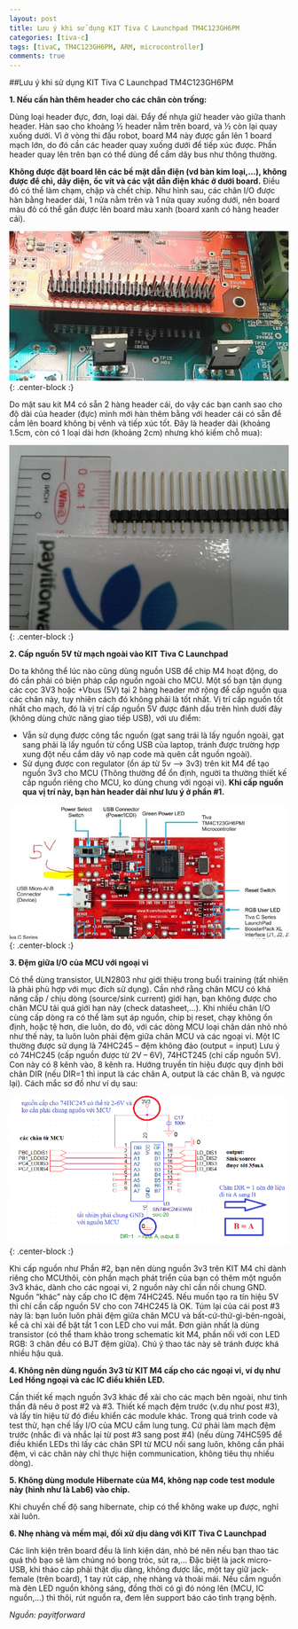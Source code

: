 ```yaml
---
layout: post
title: Lưu ý khi sử dụng KIT Tiva C Launchpad TM4C123GH6PM
categories: [tiva-c]
tags: [tivaC, TM4C123GH6PM, ARM, microcontroller]
comments: true
---
```

##Lưu ý khi sử dụng KIT Tiva C Launchpad TM4C123GH6PM

**1. Nếu cần hàn thêm header cho các chân còn trống:**

Dùng loại header đực, đơn, loại dài. Đẩy đế nhựa giữ header vào giữa thanh header.
Hàn sao cho khoảng ½ header nằm trên board, và ½ còn lại quay xuống dưới.
Vì ở vòng thi đấu robot, board M4 này được gắn lên 1 board mạch lớn, do đó cần các header quay xuống dưới để tiếp xúc được.
Phần header quay lên trên bạn có thể dùng để cắm dây bus như thông thường.

**Không được đặt board lên các bề mặt dẫn điện (vd bàn kim loại,…), không được để chì, dây diện, ốc vít và các vật dẫn điện khác ở dưới board.** Điều đó có thể làm chạm, chập và chết chip.
Như hình sau, các chân I/O được hàn bằng header dài, 1 nửa nằm trên và 1 nửa quay xuống dưới, nên board màu đỏ có thể gắn được lên board màu xanh (board xanh có hàng header cái).

![Tiva C launchpad](/img/luu-y-khi-dung-launchpad/Tiva-C-launchpad-1.jpg){: .center-block :}

Do mặt sau kit M4 có sẵn 2 hàng header cái, do vậy các bạn canh sao cho độ dài của header (đực) mình mới hàn thêm bằng với header cái có sẵn để cắm lên board không bị vênh và tiếp xúc tốt.
Đây là header dài (khoảng 1.5cm, còn có 1 loại dài hơn (khoảng 2cm) nhưng khó kiếm chỗ mua):

![Tiva C launchpad](/img/luu-y-khi-dung-launchpad/Tiva-C-launchpad-2.jpg){: .center-block :}

**2. Cấp nguồn 5V từ mạch ngoài vào KIT Tiva C Launchpad**

Do ta không thể lúc nào cũng dùng nguồn USB để chip M4 hoạt động, do đó cần phải có biện pháp cấp nguồn ngoài cho MCU. Một số bạn tận dụng các cọc 3V3 hoặc +Vbus (5V) tại 2 hàng header mở rộng để cấp nguồn qua các chân này, tuy nhiên cách đó không phải là tốt nhất.
Vị trí cấp nguồn tốt nhất cho mạch, đó là vị trí cấp nguồn 5V được đánh dấu trên hình dưới đây (không dùng chức năng giao tiếp USB), với ưu điểm:
* Vẫn sử dụng được công tắc nguồn (gạt sang trái là lấy nguồn ngoài, gạt sang phải là lấy nguồn từ cổng USB của laptop, tránh được trường hợp xung đột nếu cắm dây vô nạp code mà quên cắt nguồn ngoài).
* Sử dụng được con regulator (ổn áp từ 5v –> 3v3) trên kit M4 để tạo nguồn 3v3 cho MCU (Thông thường để ổn định, người ta thường thiết kế cấp nguồn riêng cho MCU, ko dùng chung với ngoại vi).
**Khi cấp nguồn qua vị trí này, bạn hàn header dài như lưu ý ở phần #1.**

![Tiva C launchpad](/img/luu-y-khi-dung-launchpad/Tiva-C-launchpad-3.jpg){: .center-block :}

**3. Đệm giữa I/O của MCU với ngoại vi**

Có thể dùng transistor, ULN2803 như giới thiệu trong buổi training (tất nhiên là phải phù hợp với mục đích sử dụng).
Cần nhớ rằng chân MCU có khả năng cấp / chịu dòng (source/sink current) giới hạn, bạn không được cho chân MCU tải quá giới hạn này (check datasheet,…). Khi nhiều chân I/O cùng cấp dòng ra có thể làm sụt áp nguồn, chip bị reset, chạy không ổn định, hoặc tệ hơn, die luôn, do đó, với các dòng MCU loại chân dán nhỏ nhỏ như thế này, ta luôn luôn phải đệm giữa chân MCU và các ngoại vi.
Một IC thường được sử dụng là 74HC245 – đệm không đảo (output = input)
Lưu ý có 74HC245 (cấp nguồn được từ 2V – 6V), 74HCT245 (chỉ cấp nguồn 5V). Con này có 8 kênh vào, 8 kênh ra. Hướng truyền tín hiệu được quy định bởi chân DIR (nếu DIR=1 thì input là các chân A, output là các chân B, và ngược lại).
Cách mắc sơ đồ như ví dụ sau:

![Tiva C launchpad](/img/luu-y-khi-dung-launchpad/Tiva-C-launchpad-4.png){: .center-block :}

Khi cấp nguồn như Phần #2, bạn nên dùng nguồn 3v3 trên KIT M4 chỉ dành riêng cho MCUthôi, còn phần mạch phát triển của bạn có thêm một nguồn 3v3 khác, dành cho các ngoại vi, 2 nguồn này chỉ cần nối chung GND.
Nguồn “khác” này cấp cho IC đệm 74HC245.
Nếu muốn tạo ra tín hiệu 5V thì chỉ cần cấp nguồn 5V cho con 74HC245 là OK.
Túm lại của cái post #3 này là: bạn luôn luôn phải đệm giữa chân MCU và bất-cứ-thứ-gì-bên-ngoài, kể cả chỉ xài để bật tắt 1 con LED cho vui mắt. Đơn giản nhất là dùng transistor (có thể tham khảo trong schematic kit M4, phần nối với con LED RGB: 3 chân đều có BJT đệm giữa). Chú ý thao tác này sẽ tránh được khá nhiều hậu quả.

**4. Không nên dùng nguồn 3v3 từ KIT M4 cấp cho các ngoại vi, ví dụ như Led Hồng ngoại và các IC điều khiển LED.**

Cần thiết kế mạch nguồn 3v3 khác để xài cho các mạch bên ngoài, như tinh thần đã nêu ở post #2 và #3.
Thiết kế mạch đệm trước (v.dụ như post #3), và lấy tín hiệu từ đó điều khiển các module khác. Trong quá trình code và test thử, hạn chế lấy I/O của MCU cắm lung tung. Cứ phải làm mạch đệm trước (nhắc đi và nhắc lại từ post #3 sang post #4)
(nếu dùng 74HC595 để điều khiển LEDs thì lấy các chân SPI từ MCU nối sang luôn, không cần phải đệm, vì các chân này chỉ thực hiện communication, không tiêu thụ nhiều dòng).

**5. Không dùng module Hibernate của M4, không nạp code test module này (hình như là Lab6) vào chip.**

Khi chuyển chế độ sang hibernate, chip có thể không wake up được, nghỉ xài luôn.

**6. Nhẹ nhàng và mềm mại, đối xử dịu dàng với KIT Tiva C Launchpad**

Các linh kiện trên board đều là linh kiện dán, nhỏ bé nên nếu bạn thao tác quá thô bạo sẽ làm chúng nó bong tróc, sút ra,…
Đặc biệt là jack micro-USB, khi tháo cáp phải thật dịu dàng, không được lắc, một tay giữ jack-female (trên board), 1 tay rút cáp, nhẹ nhàng và thoải mái.
Nếu cắm nguồn mà đèn LED nguồn không sáng, đồng thời có gì đó nóng lên (MCU, IC nguồn,…) thì thôi, rút nguồn ra, đem lên support báo cáo tình trạng bệnh.

*Nguồn: payitforward*
